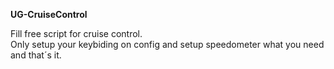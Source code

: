 <b> UG-CruiseControl </b>

Fill free script for cruise control.<br>
Only setup your keybiding on config and setup speedometer what you need and that´s it.
